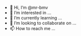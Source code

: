 - 👋 Hi, I’m @mr-bmv
- 👀 I’m interested in ...
- 🌱 I’m currently learning ...
- 💞️ I’m looking to collaborate on ...
- 📫 How to reach me ...

<!---
mr-bmv/mr-bmv is a ✨ special ✨ repository because its `README.md` (this file) appears on your GitHub profile.
You can click the Preview link to take a look at your changes.
--->
